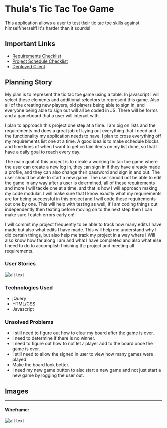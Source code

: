 # Thula's Tic Tac Toe Game

This application allows a user to test their tic tac toe skills against himself/herself! It's harder than it sounds!

## Important Links

- [Requirements Checklist](https://docs.google.com/document/d/1FrPyD1XduGM2eoMzyuIYzYBNJNsbJRIPKuyCQcLov4c/edit?usp=sharing)
- [Project Schedule Checklist](https://docs.google.com/document/d/1HL4DUaWxq0CrFPBqreamzYy1s7X5egYaOanYhFCqwgE/edit?usp=sharing)
- [Deployed Client](https://tparks1100.github.io/thulas-tic-tac-toe-client/)

## Planning Story

My plan is to represent the tic tac toe game using a table. In javascript I will select these elements and additional selectors to represent this game. Also all of the creating new players, old players being able to sign in, and everyone being able to sign out will all be coded in JS. There will be forms and a gameboard that a user will interact with.

I plan to approach this project one step at a time. I am big on lists and the requirements.md does a great job of laying out everything that I need and the functionality my application needs to have. I plan to cross everything off my requirements list one at a time. A good idea is to make schedule blocks and time lines of when I want to get certain items on my list done, so that I have a daily goal to reach every day.

The main goal of this project is to create a working tic tac toe game where the user can create a new log in, they can sign in if they have already made a profile, and they can also change their password and sign in and out. The user should be able to start a new game. The user should not be able to edit the game in any way after a user is determined, all of these requirements and more I will tackle one at a time, and that is how I will approach making my code modular. I will make sure that I know exactly what my requirements are for being successful in this project and I will code these requirements out one by one. This will help with testing as well, if I am coding things out independently then texting before moving on to the next step then I can make sure I catch errors early on!

I will commit my project frequently to be able to track how many edits I have made but also what edits I have made. This will help me understand why I did certain things, but also help me track my project in a way where I Will also know how far along I am and what I have completed and also what else I need to do to accomplish finishing the project and meeting all requirements.

### User Stories

![alt text](https://i.imgur.com/oMkMKQX.jpg "Thula's User Stories")

### Technologies Used

- jQuery
- HTML/CSS
- Javascript

### Unsolved Problems

- I still need to figure out how to clear my board after the game is over.
- I need to determine if there is no winner.
- I need to figure out how to not let a player add to the board once the game is over.
- I still need to allow the signed in user to view how many games were played
- Make the board look better.
- I need my new game button to also start a new game and not just start a new game by logging the user out.

## Images

---

#### Wireframe:
![alt text](https://i.imgur.com/gaPzvbl.jpg "Thula's Tic Tac Toe Wireframe")
